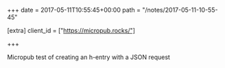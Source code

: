 +++
date = 2017-05-11T10:55:45+00:00
path = "/notes/2017-05-11-10-55-45"

[extra]
client_id = ["https://micropub.rocks/"]

+++

<p>Micropub test of creating an h-entry with a JSON request</p>
